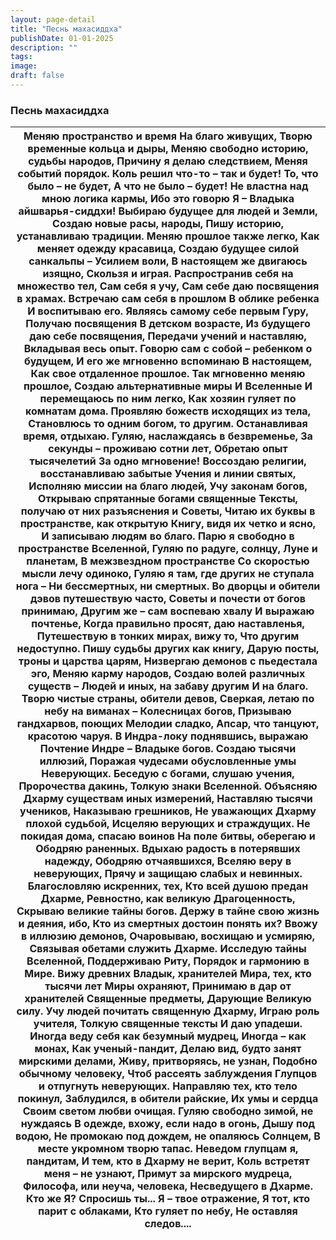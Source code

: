 ```yaml
---
layout: page-detail
title: "Песнь махасиддха"
publishDate: 01-01-2025
description: ""
tags:
image:
draft: false
---
```


### Песнь махасиддха

| Меняю пространство и время  На благо живущих,  Творю временные кольца и дыры,  Меняю свободно историю, судьбы народов,  Причину я делаю следствием,  Меняя событий порядок.  Коль решил что-то – так и будет!  То, что было – не будет,  А что не было – будет!  Не властна над мною логика кармы, Ибо это говорю Я –  Владыка айшварья-сиддхи!  Выбираю будущее для людей и Земли,  Создаю новые расы, народы,  Пишу историю, устанавливаю традиции.  Меняю прошлое также легко,  Как меняет одежду красавица,  Создаю будущее силой санкальпы –  Усилием воли,  В настоящем же двигаюсь изящно,  Скользя и играя. Распространив себя на множество тел,  Сам себя я учу,  Сам себе даю посвящения в храмах.  Встречаю сам себя в прошлом  В облике ребенка  И воспитываю его.  Являясь самому себе первым Гуру,  Получаю посвящения  В детском возрасте,  Из будущего даю себе посвящения,  Передачи учений и наставляю,  Вкладывая весь опыт.  Говорю сам с собой – ребенком о будущем,  И его же мгновенно вспоминаю  В настоящем,  Как свое отдаленное прошлое.  Так мгновенно меняю прошлое,  Создаю альтернативные миры  И Вселенные  И перемещаюсь по ним легко,  Как хозяин гуляет по комнатам дома.  Проявляю божеств исходящих из тела,  Становлюсь то одним богом, то другим.  Останавливая время, отдыхаю.  Гуляю, наслаждаясь в безвременье,  За секунды – проживаю сотни лет,  Обретаю опыт тысячелетий  За одно мгновение!  Воссоздаю религии, восстанавливаю забытые  Учения и линии святых,  Исполняю миссии на благо людей,  Учу законам богов,  Открываю спрятанные богами священные  Тексты, получаю от них разъяснения и  Советы,  Читаю их буквы в пространстве, как открытую  Книгу, видя их четко и ясно,  И записываю людям во благо.  Парю я свободно в пространстве Вселенной,  Гуляю по радуге, солнцу, Луне и планетам,  В межзвездном пространстве  Со скоростью мысли лечу одиноко,  Гуляю я там, где других не ступала нога –  Ни бессмертных, ни смертных.  Во дворцы и обители дэвов путешествую часто,  Cоветы и почести от богов принимаю,  Другим же – сам воспеваю хвалу  И выражаю почтенье,  Когда правильно просят, даю наставленья,  Путешествую в тонких мирах, вижу то,  Что другим недоступно.  Пишу судьбы других как книгу,  Дарую посты, троны и царства царям,  Низвергаю демонов с пьедестала эго,  Меняю карму народов,  Создаю волей различных существ –  Людей и иных, на забаву другим  И на благо.  Творю чистые страны, обители девов,  Сверкая, летаю по небу на виманах  – Колесницах богов,  Призываю гандхарвов, поющих  Мелодии сладко,  Апсар, что танцуют, красотою чаруя.  В Индра-локу поднявшись, выражаю  Почтение Индре – Владыке богов. Создаю тысячи иллюзий,  Поражая чудесами обусловленные умы  Неверующих.  Беседую с богами, слушаю учения,  Пророчества дакинь,  Толкую знаки Вселенной.  Объясняю Дхарму существам иных измерений,  Наставляю тысячи учеников,  Наказываю грешников,  Не уважающих Дхарму плохой судьбой,  Исцеляю верующих и страждущих.  Не покидая дома, спасаю воинов  На поле битвы, оберегаю и  Ободряю раненных.  Вдыхаю радость в потерявших надежду,  Ободряю отчаявшихся,  Вселяю веру в неверующих,  Прячу и защищаю слабых и невинных.  Благословляю искренних, тех,  Кто всей душою предан Дхарме,  Ревностно, как великую  Драгоценность,  Скрываю великие тайны богов.  Держу в тайне свою жизнь и деяния, ибо,  Кто из смертных достоин понять их?  Ввожу в иллюзию демонов,  Очаровываю, восхищаю и усмиряю,  Связывая обетами служить Дхарме.  Исследую тайны Вселенной,  Поддерживаю Риту,  Порядок и гармонию в Мире.  Вижу древних Владык, хранителей  Мира, тех, кто тысячи лет  Миры охраняют,  Принимаю в дар от хранителей  Священные предметы,  Дарующие Великую силу.  Учу людей почитать священную Дхарму,  Играю роль учителя,  Толкую священные тексты  И даю упадеши.  Иногда веду себя как безумный мудрец,  Иногда – как монах,  Как ученый-пандит,  Делаю вид, будто занят мирскими делами,  Живу, притворяясь, не узнан,  Подобно обычному человеку,  Чтоб рассеять заблуждения  Глупцов и отпугнуть неверующих.  Направляю тех, кто тело покинул,  Заблудился, в обители райские,  Их умы и сердца  Своим светом любви очищая.  Гуляю свободно зимой, не нуждаясь  В одежде, вхожу, если надо в огонь,  Дышу под водою,  Не промокаю под дождем, не опаляюсь  Солнцем,  В месте укромном творю тапас.  Неведом глупцам я, пандитам,  И тем, кто в Дхарму не верит,  Коль встретят меня – не узнают,  Примут за мирского мудреца,  Философа, или неуча, человека,  Несведущего в Дхарме.  Кто же Я? Спросишь ты... Я – твое отражение,  Я тот, кто парит с облаками,  Кто гуляет по небу,  Не оставляя следов.... |
| ------------------------------------------------------------------------------------------------------------------------------------------------------------------------------------------------------------------------------------------------------------------------------------------------------------------------------------------------------------------------------------------------------------------------------------------------------------------------------------------------------------------------------------------------------------------------------------------------------------------------------------------------------------------------------------------------------------------------------------------------------------------------------------------------------------------------------------------------------------------------------------------------------------------------------------------------------------------------------------------------------------------------------------------------------------------------------------------------------------------------------------------------------------------------------------------------------------------------------------------------------------------------------------------------------------------------------------------------------------------------------------------------------------------------------------------------------------------------------------------------------------------------------------------------------------------------------------------------------------------------------------------------------------------------------------------------------------------------------------------------------------------------------------------------------------------------------------------------------------------------------------------------------------------------------------------------------------------------------------------------------------------------------------------------------------------------------------------------------------------------------------------------------------------------------------------------------------------------------------------------------------------------------------------------------------------------------------------------------------------------------------------------------------------------------------------------------------------------------------------------------------------------------------------------------------------------------------------------------------------------------------------------------------------------------------------------------------------------------------------------------------------------------------------------------------------------------------------------------------------------------------------------------------------------------------------------------------------------------------------------------------------------------------------------------------------------------------------------------------------------------------------------------------------------------------------------------------------------------------------------------------------------------------------------------------------------------------------------------------------------------------------------------------------------------------------------------------------------------------------------------------------------------------------------------------------------------------------------------------------------------------------------------------------------------------------------------------------------------------------------------------------------------------------------------------------------------------------------------------------------------------------------------------------------------------------------------------------------------------------------------------------------------------------------------------------------------------------------------------------------------------------------------------------------------------------------------------------------------------------------------------------------------------------------------------------------------------------------------------------------------------------------------------------------------------------------------------------------------------------------------------------------------------------------------------------------------------------------------------------------------------------------------------------------------------------------------------------------------------------------- |
  
  
